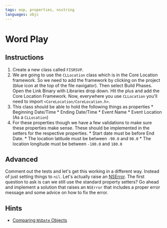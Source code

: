 ```yaml
---
tags: oop, properties, nsstring
languages: objc
---
```


# Word Play

## Instructions

  1. Create a new class called `FISRSVP`.
  2. We are going to use the `CLLocation` class which is in the Core Location framework. So we need to add the framework by clicking on the project (blue icon at the top of the file navigator). Then select Build Phases. Open the Link Binary with Libraries drop down. Hit the plus and add the Core Location Framework. Now, everywhere you use `CLLocation` you'll need to import `<CoreLocation/CoreLocation.h>`.
  3. This class should be able to hold the following things as properties
    * Beginning Date/Time
    * Ending Date/Time
    * Event Name
    * Event Location (As a `CLLocation`)
  3. For these properties though we have a few validations to make sure these properties make sense. These should be implemented in the setters for the respective properties.
    * Start date must be before End Date.
    * The location latitude must be between `-90.0` and `90.0`
    * The location longitude must be between `-180.0` and `180.0`

## Advanced

Comment out the tests and let's get this working in a different way. Instead of just setting things to `nil`. Let's actually raise an [NSError](http://nshipster.com/nserror/). The first question to ask is can we still use the standard property setters? Go ahead and implement a solution that raises an `NSError` that includes a proper error message and some advice on how to fix the error.

## Hints

  * [Comparing `NSDate` Objects](http://stackoverflow.com/questions/5965044/how-to-compare-two-nsdates-which-is-more-recent)
